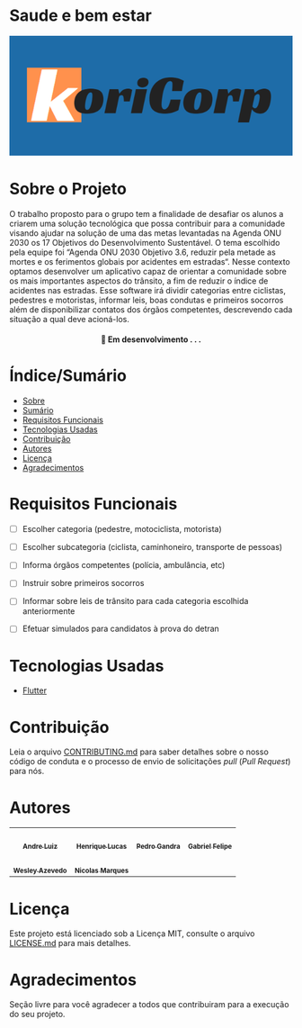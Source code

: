 
	

# Saude e bem estar


![capa do projeto](https://github.com/KoriCorporation/TrabalhoPraticoUNA-/blob/main/KoriCorporation.png)

# Sobre o Projeto

O trabalho proposto para o grupo tem a finalidade de desafiar os alunos a
criarem uma solução tecnológica que possa contribuir para a comunidade visando
ajudar na solução de uma das metas levantadas na Agenda ONU 2030 os 17 Objetivos
do Desenvolvimento Sustentável. O tema escolhido pela equipe foi “Agenda ONU 2030
Objetivo 3.6, reduzir pela metade as mortes e os ferimentos globais por acidentes em
estradas“. Nesse contexto optamos desenvolver um aplicativo capaz de orientar a
comunidade sobre os mais importantes aspectos do trânsito, a fim de reduzir o índice de
acidentes nas estradas. Esse software irá dividir categorias entre ciclistas, pedestres e
motoristas, informar leis, boas condutas e primeiros socorros além de disponibilizar
contatos dos órgãos competentes, descrevendo cada situação a qual deve acioná-los.

<h4 align="center"> 
	🚧  Em desenvolvimento . . .
</h4>

# Índice/Sumário

* [Sobre](#sobre-o-projeto)
* [Sumário](#índice/sumário)
* [Requisitos Funcionais](#requisitos-funcionais)
* [Tecnologias Usadas](#tecnologias-usadas)
* [Contribuição](#contribuição)
* [Autores](#autores)
* [Licença](#licença)
* [Agradecimentos](#agradecimentos)


# Requisitos Funcionais 
- [ ] Escolher categoria (pedestre, motociclista,  motorista)
- [ ] Escolher subcategoria (ciclista, caminhoneiro, transporte de pessoas)
- [ ] Informa órgãos competentes (polícia, ambulância, etc)
- [ ] Instruir sobre primeiros socorros
- [ ] Informar sobre leis de trânsito para cada categoria escolhida anteriormente 
- [ ] Efetuar simulados para candidatos à prova do detran


# Tecnologias Usadas


- [Flutter](https://flutter.dev/)


# Contribuição

Leia o arquivo [CONTRIBUTING.md](CONTRIBUTING.md) para saber detalhes sobre o nosso código de conduta e o processo de envio de solicitações *pull* (*Pull Request*) para nós.

# Autores

<table>
  <tr>
    <td align="center"><a href="https://github.com/AndreLuiz-JService"><img style="border-radius: 50%;" src="https://avatars.githubusercontent.com/u/67371362?v=4" width="100px;" alt=""/><br /><sub><b>Andre Luiz</b></sub></a><br /></td>
    <td align="center"><a href="https://github.com/henriquepalhares"><img style="border-radius: 50%;" src="https://avatars.githubusercontent.com/u/54291680?v=4" width="100px;" alt=""/><br /><sub><b>Henrique Lucas</b></sub></a><br /></td>
    <td align="center"><a href="https://github.com/PedroG47"><img style="border-radius: 50%;" src="https://avatars.githubusercontent.com/u/49578117?v=4" width="100px;" alt=""/><br /><sub><b>Pedro Gandra</b></sub></a><br />
    <td align="center"><a href="https://github.com/gabrielfelipefelie"><img style="border-radius: 50%;" src="https://avatars.githubusercontent.com/u/79948672?v=4" width="100px;" alt=""/><br /><sub><b>Gabriel Felipe</b></sub></a><br /></td>
  </tr>
  <tr>
    <td align="center"><a href="https://github.com/wesleyazevedocaetano"><img style="border-radius: 50%;" src="https://avatars.githubusercontent.com/u/60723564?v=4" width="100px;" alt=""/><br /><sub><b>Wesley Azevedo</b></sub></a><br /></td>
    <td align="center"><a href="https://github.com/nicolas-marques"><img style="border-radius: 50%;" src="https://avatars.githubusercontent.com/u/80007124?v=4" width="100px;" alt=""/><br /><sub><b>Nicolas Marques</b></sub></a><br /></td>
</table>



# Licença

Este projeto está licenciado sob a Licença MIT,  consulte o arquivo [LICENSE.md](https://github.com/KoriCorporation/TrabalhoPraticoUNA-/blob/main/LICENSE) para mais detalhes.

# Agradecimentos

Seção livre para você agradecer a todos que contribuiram para a execução do seu projeto.
